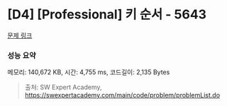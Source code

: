# [D4] [Professional] 키 순서 - 5643 

[문제 링크](https://swexpertacademy.com/main/code/problem/problemDetail.do?contestProbId=AWXQsLWKd5cDFAUo) 

### 성능 요약

메모리: 140,672 KB, 시간: 4,755 ms, 코드길이: 2,135 Bytes



> 출처: SW Expert Academy, https://swexpertacademy.com/main/code/problem/problemList.do